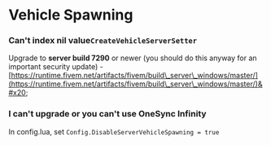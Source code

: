 # Vehicle Spawning

### Can't index nil value`CreateVehicleServerSetter`&#x20;

Upgrade to **server build 7290** or newer (you should do this anyway for an important security update) - [https://runtime.fivem.net/artifacts/fivem/build\_server\_windows/master/](https://runtime.fivem.net/artifacts/fivem/build\_server\_windows/master/)&#x20;

### I can't upgrade or you can't use OneSync Infinity

In config.lua, set `Config.DisableServerVehicleSpawning = true`
